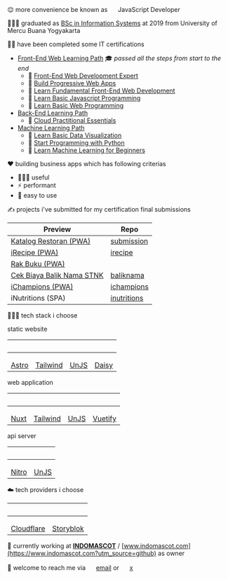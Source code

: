😌 more convenience be known as <img height="16px" src="https://api.iconify.design/skill-icons:javascript.svg">  JavaScript Developer

👨🏻‍🎓 graduated as [BSc in Information Systems](https://pddikti.kemdikbud.go.id/data_mahasiswa/QTEyRDFBODctRTA3RC00MDJGLUI3M0YtNzUxNTEzQTREQkY3) at 2019 from University of Mercu Buana Yogyakarta

🧑‍💻 have been completed some IT certifications
- [Front-End Web Learning Path](https://www.dicoding.com/learningpaths/22) 🎓 *passed all the steps from start to the end*
  - 📄 [Front-End Web Development Expert](https://www.dicoding.com/certificates/MEPJVN0G4P3V)
  - 📄 [Build Progressive Web Apps](https://www.dicoding.com/certificates/GRX5G2N5YX0M) 
  - 📄 [Learn Fundamental Front-End Web Development](https://www.dicoding.com/certificates/OQLZ9LWLDP5D) 
  - 📄 [Learn Basic Javascript Programming](https://www.dicoding.com/certificates/2VX31QMVNZYQ) 
  - 📄 [Learn Basic Web Programming](https://www.dicoding.com/certificates/GRX52N37RX0M) 
- [Back-End Learning Path](https://www.dicoding.com/learningpaths/41) 
  - 📄 [Cloud Practitional Essentials](https://www.dicoding.com/certificates/07Z6L78MMPQR) 
- [Machine Learning Path](https://www.dicoding.com/learningpaths/30) 
  - 📄 [Learn Basic Data Visualization](https://www.dicoding.com/certificates/ERZRGEYRQPYV)
  - 📄 [Start Programming with Python](https://www.dicoding.com/certificates/GRX5QWQJVZ0M)
  - 📄 [Learn Machine Learning for Beginners](https://www.dicoding.com/certificates/6RPNVJKE4Z2M) 

❤️ building business apps which has following criterias
- 👨‍👩‍👧 useful
- ⚡️ performant
- 📱 easy to use

✍️ projects i've submitted for my certification final submissions

| Preview | Repo |
|--|--|
| [Katalog Restoran (PWA)](https://katalog-restoran-pwa.jamal.indomascot.com/) | [submission](https://github.com/jamaluddinrumi/jamaluddinrumi/submission) |
| [iRecipe (PWA)](https://irecipe.jamal.indomascot.com/) | [irecipe](https://github.com/jamaluddinrumi/jamaluddinrumi/irecipe) |
| [Rak Buku (PWA)](https://rakbuku.jamal.indomascot.com/) | |
| [Cek Biaya Balik Nama STNK](https://baliknama.jamal.indomascot.com/) | [baliknama](https://github.com/jamaluddinrumi/jamaluddinrumi/baliknama) |
| [iChampions (PWA)](https://ichampions.jamal.indomascot.com/) | [ichampions](https://github.com/jamaluddinrumi/jamaluddinrumi/ichampions) |
| iNutritions (SPA) | [inutritions](https://github.com/jamaluddinrumi/jamaluddinrumi/inutritions) |

👨🏻‍💻 tech stack i choose

static website

| &nbsp;| &nbsp;   | &nbsp;| &nbsp;|
|:-----:|:--------:|:-----:| :-----:| 
| <img height="16px" src="https://api.iconify.design/skill-icons:astro.svg" /> <br /> [Astro](https://astro.build) | <img height="16px" src="https://api.iconify.design/devicon:tailwindcss.svg" /> <br /> [Tailwind](https://tailwindcss.com/) | <img height="16px" src="https://unjs.io/assets/images/design-kit/unjs-logo-black.svg" /> <br /> [UnJS](https://unjs.io/) | <img height="16px" src="https://cdn.svgporn.com/logos/daisyUI.svg" /> <br /> [Daisy](https://daisyui.com/) | 

web application

| &nbsp;| &nbsp;   | &nbsp;| &nbsp;|
|:-----:|:--------:|:-----:| :-----:| 
| <img height="16px" src="https://api.iconify.design/skill-icons:nuxtjs-dark.svg" /> <br /> [Nuxt](https://nuxt.com) | <img height="16px" src="https://api.iconify.design/devicon:tailwindcss.svg" /> <br /> [Tailwind](https://tailwindcss.com) |<img height="16px" src="https://unjs.io/assets/images/design-kit/unjs-logo-black.svg" /> <br /> [UnJS](https://unjs.io/) | <img height="16px" src="https://api.iconify.design/skill-icons:vuetify-dark.svg" /> <br /> [Vuetify](https://vuetifyjs.com) | 

api server

| &nbsp;| &nbsp;   |
|:-----:|:--------:|
| <img height="16px" src="https://nitro.unjs.io/icon.svg" /> <br /> [Nitro](https://nitro.unjs.io) | <img height="16px" src="https://unjs.io/assets/images/design-kit/unjs-logo-black.svg" /> <br /> [UnJS](https://unjs.io/) |

☁️ tech providers i choose

| &nbsp;| &nbsp;   |
|:-----:|:--------:|
| <img height="16px" src="https://api.iconify.design/devicon:cloudflare.svg" /> <br /> [Cloudflare](https://www.cloudflare.com) | <img height="16px" src="https://cdn.svgporn.com/logos/storyblok-icon.svg" /> <br /> [Storyblok](https://www.storyblok.com) |

💼 currently working at [**INDOMASCOT**](https://www.indomascot.com/?utm_source=github) / [www.indomascot.com](https://www.indomascot.com?utm_source=github) as owner

📩 welcome to reach me via <img height="16px" src="https://api.iconify.design/material-symbols:stacked-email.svg" /> [email](mailto:jamal@indomascot.com) or <img height="16px" src="https://api.iconify.design/fa6-brands:square-x-twitter.svg" /> [x](https://twitter.com/ropangkrimbat)
